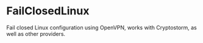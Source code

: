# FailClosedLinux
Fail closed Linux configuration using OpenVPN, works with Cryptostorm, as well as other providers.
